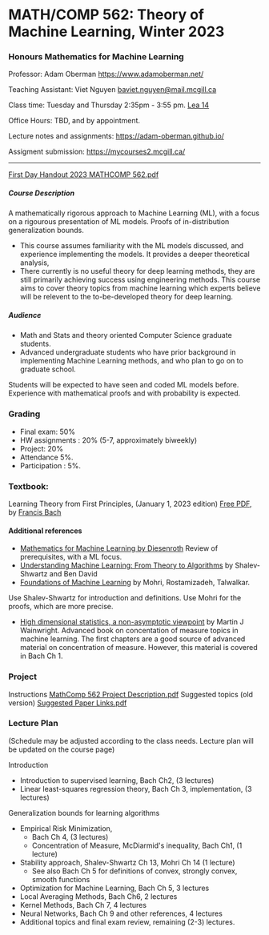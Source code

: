 # MATH/COMP 562: Theory of Machine Learning, Winter 2023
### Honours Mathematics for Machine Learning

Professor: Adam Oberman https://www.adamoberman.net/

Teaching Assistant: Viet Nguyen baviet.nguyen@mail.mcgill.ca

Class time: Tuesday and Thursday 2:35pm - 3:55 pm.  [Lea 14](https://maps.mcgill.ca/?cmp=1&txt=EN&id=Leacock)

Office Hours: TBD, and by appointment.

Lecture notes and assignments:  https://adam-oberman.github.io/  

Assigment submission: https://mycourses2.mcgill.ca/ 

----

[First Day Handout 2023 MATHCOMP 562.pdf](https://github.com/adam-oberman/adam-oberman.github.io/files/10354898/First.Day.Handout.2023.MATHCOMP.562.pdf)

##### Course Description

A mathematically rigorous approach to Machine Learning (ML), with a focus on a rigourous presentation of ML models.  Proofs of in-distribution generalization bounds.  

- This course assumes familiarity with the ML models discussed, and experience implementing the models.  It provides a deeper theoretical analysis,
- There currently is no useful theory for deep learning methods, they are still primarily achieving success using engineering methods.  This course aims to cover theory topics from machine learning which experts believe will be relevent to the to-be-developed theory for deep learning.   

##### Audience 

- Math and Stats and theory oriented Computer Science graduate students.  
- Advanced undergraduate students who have prior background in implementing Machine Learning methods, and who plan to go on to graduate school. 

Students will be expected to have seen and coded ML models before. Experience with mathematical proofs and with probability is expected. 

### Grading 

- Final exam: 50% 
- HW assignments : 20% (5-7, approximately biweekly)
- Project: 20%
- Attendance 5%.  
- Participation : 5%. 

### **Textbook**:

Learning Theory from First Principles, (January 1, 2023 edition)  [Free PDF](https://www.di.ens.fr/%7Efbach/ltfp_book.pdf),  by [Francis Bach](https://www.di.ens.fr/~fbach/)

#### Additional references

- [Mathematics for Machine Learning by Diesenroth](https://mml-book.github.io/) Review of prerequisites, with a ML focus.
- [Understanding Machine Learning: From Theory to Algorithms](https://www.cs.huji.ac.il/~shais/UnderstandingMachineLearning/) by Shalev-Shwartz and Ben David  
- [Foundations of Machine Learning](https://cs.nyu.edu/~mohri/mlbook/) by Mohri, Rostamizadeh, Talwalkar. 

Use Shalev-Shwartz for introduction and definitions.  Use Mohri for the proofs, which are more precise. 

- [High dimensional statistics, a non-asymptotic viewpoint](https://people.eecs.berkeley.edu/~wainwrig/) by Martin J Wainwright. Advanced book on concentation of measure topics in machine learning.  The first chapters are a good source of advanced material on concentration of measure.  However, this material is covered in Bach Ch 1.  

### Project

Instructions [MathComp 562 Project Description.pdf](https://github.com/adam-oberman/adam-oberman.github.io/files/10354909/MathComp.562.Project.Description.pdf)
Suggested topics (old version) [Suggested Paper Links.pdf](https://github.com/adam-oberman/adam-oberman.github.io/files/10354935/Suggested.Paper.Links.pdf)

### Lecture Plan

(Schedule may be adjusted according to the class needs.  Lecture plan will be updated on the course page)

Introduction

- Introduction to supervised learning, Bach Ch2,  (3 lectures)
- Linear least-squares regression theory, Bach Ch 3, implementation,  (3 lectures) 

Generalization bounds for learning algorithms 

- Empirical Risk Minimization, 
  - Bach Ch 4, (3 lectures) 
  - Concentration of Measure, McDiarmid's inequality, Bach Ch1, (1 lecture)
- Stability approach, Shalev-Shwartz Ch 13,  Mohri Ch 14 (1 lecture)
  - See also Bach Ch 5 for definitions of convex, strongly convex, smooth functions
- Optimization for Machine Learning, Bach Ch 5, 3 lectures
- Local Averaging Methods, Bach Ch6, 2 lectures
- Kernel Methods, Bach Ch 7, 4 lectures
- Neural Networks, Bach Ch 9 and other references, 4 lectures
- Additional topics and final exam review, remaining (2-3) lectures. 

